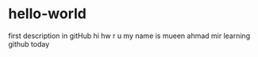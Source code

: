 # hello-world
first description in gitHub
hi hw r u 
my name is mueen ahmad mir 
learning github today
